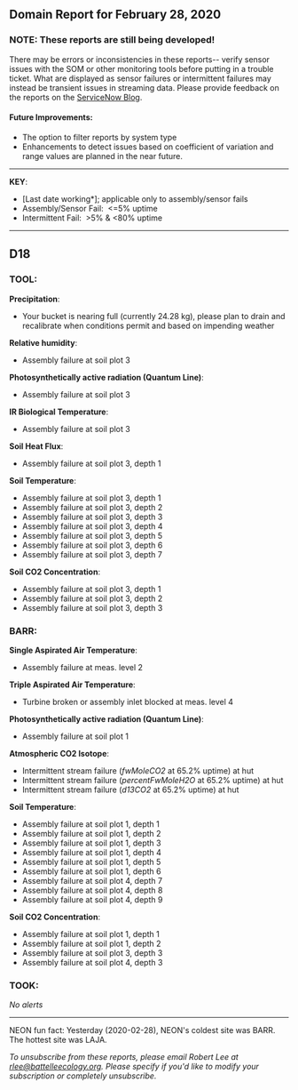 ## Domain Report for February 28, 2020


### NOTE: These reports are still being developed!
There may be errors or inconsistencies in these reports-- verify sensor issues with the SOM or other monitoring tools before putting in a trouble ticket. What are displayed as sensor failures or intermittent failures may instead be transient issues in streaming data.
Please provide feedback on the reports on the [ServiceNow Blog](https://neon.service-now.com/community?id=community_blog&sys_id=9b4fbe8adbed734017ecf9041d9619be).

#### Future Improvements: 
 - The option to filter reports by system type 
 - Enhancements to detect issues based on coefficient of variation and range values are planned in the near future.

***

**KEY**:

 - [Last date working*]; applicable only to assembly/sensor fails
 - Assembly/Sensor Fail:&nbsp;&nbsp;<=5% uptime
 - Intermittent Fail:&nbsp;&nbsp;>5% & <80% uptime

***
## D18

### TOOL:

**Precipitation**:
 - Your bucket is nearing full (currently 24.28 kg), please plan to drain and recalibrate when conditions permit and based on impending weather

**Relative humidity**:
 - Assembly failure at soil plot 3

**Photosynthetically active radiation (Quantum Line)**:
 - Assembly failure at soil plot 3

**IR Biological Temperature**:
 - Assembly failure at soil plot 3

**Soil Heat Flux**:
 - Assembly failure at soil plot 3, depth 1

**Soil Temperature**:
 - Assembly failure at soil plot 3, depth 1
 - Assembly failure at soil plot 3, depth 2
 - Assembly failure at soil plot 3, depth 3
 - Assembly failure at soil plot 3, depth 4
 - Assembly failure at soil plot 3, depth 5
 - Assembly failure at soil plot 3, depth 6
 - Assembly failure at soil plot 3, depth 7

**Soil CO2 Concentration**:
 - Assembly failure at soil plot 3, depth 1
 - Assembly failure at soil plot 3, depth 2
 - Assembly failure at soil plot 3, depth 3

### BARR:

**Single Aspirated Air Temperature**:
 - Assembly failure at meas. level 2

**Triple Aspirated Air Temperature**:
 - Turbine broken or assembly inlet blocked at meas. level 4

**Photosynthetically active radiation (Quantum Line)**:
 - Assembly failure at soil plot 1

**Atmospheric CO2 Isotope**:
 - Intermittent stream failure (_fwMoleCO2_ at 65.2% uptime) at hut
 - Intermittent stream failure (_percentFwMoleH2O_ at 65.2% uptime) at hut
 - Intermittent stream failure (_d13CO2_ at 65.2% uptime) at hut

**Soil Temperature**:
 - Assembly failure at soil plot 1, depth 1
 - Assembly failure at soil plot 1, depth 2
 - Assembly failure at soil plot 1, depth 3
 - Assembly failure at soil plot 1, depth 4
 - Assembly failure at soil plot 1, depth 5
 - Assembly failure at soil plot 1, depth 6
 - Assembly failure at soil plot 4, depth 7
 - Assembly failure at soil plot 4, depth 8
 - Assembly failure at soil plot 4, depth 9

**Soil CO2 Concentration**:
 - Assembly failure at soil plot 1, depth 1
 - Assembly failure at soil plot 1, depth 2
 - Assembly failure at soil plot 3, depth 3
 - Assembly failure at soil plot 4, depth 3

### TOOK:

_No alerts_

***
NEON fun fact: Yesterday (2020-02-28), NEON's coldest site was BARR. The hottest site was LAJA.

_To unsubscribe from these reports, please email Robert Lee at rlee@battelleecology.org. Please specify if you'd like to modify your subscription or completely unsubscribe._
